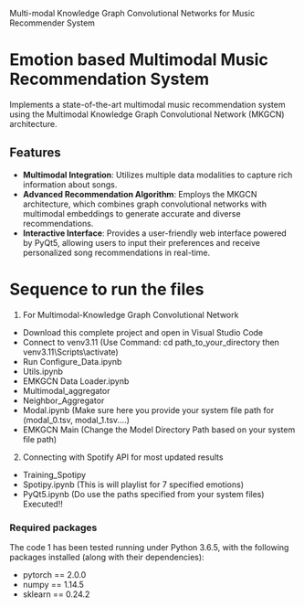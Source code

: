 Multi-modal Knowledge Graph Convolutional Networks for Music Recommender System 
# Emotion based Multimodal Music Recommendation System
Implements a state-of-the-art multimodal music recommendation system using the Multimodal Knowledge Graph Convolutional Network (MKGCN) architecture.

## Features
- **Multimodal Integration**: Utilizes multiple data modalities to capture rich information about songs.
- **Advanced Recommendation Algorithm**: Employs the MKGCN architecture, which combines graph convolutional networks with multimodal embeddings to generate accurate and diverse recommendations.
- **Interactive Interface**: Provides a user-friendly web interface powered by PyQt5, allowing users to input their preferences and receive personalized song recommendations in real-time.

# Sequence to run the files
1. For Multimodal-Knowledge Graph Convolutional Network 
- Download this complete project and open in Visual Studio Code
- Connect to venv3.11 (Use Command: cd path_to_your_directory then venv3.11\Scripts\activate)
- Run Configure_Data.ipynb 
- Utils.ipynb 
- EMKGCN Data Loader.ipynb
- Multimodal_aggregator
- Neighbor_Aggregator
- Modal.ipynb (Make sure here you provide your system file path for (modal_0.tsv, modal_1.tsv....)
- EMKGCN Main (Change the Model Directory Path based on your system file path)

2. Connecting with Spotify API for most updated results
- Training_Spotipy
- Spotipy.ipynb (This is will playlist for 7 specified emotions)
- PyQt5.ipynb (Do use the paths specified from your system files)
Executed!!

### Required packages
The code 1 has been tested running under Python 3.6.5, with the following packages installed (along with their dependencies):
- pytorch == 2.0.0
- numpy == 1.14.5
- sklearn == 0.24.2


